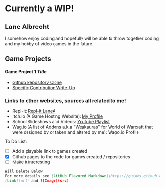 # Currently a WIP!
## Lane Albrecht
I somehow enjoy coding and hopefully will be able to throw together coding and my hobby of video games in the future.

## Game Projects

#### Game Project 1 *Title*
- [Github Repository Clone](https://github.com/LaneAlb-Portfolio/Game-Project-1)
- [Specific Contribution Write-Up](https://lanealb-portfolio.github.io/Lane-Albrecht-GP1/)

### Links to other websites, sources all related to me!
- Repl-it: [Repl-it LaneA](https://repl.it/@LaneA)
- Itch.io (A Game Hosting Website): [My Profile](https://tevlane.itch.io/)
- School Slideshows and Videos: [Youtube Playlist](https://www.youtube.com/playlist?list=PL2zwCS9-Xb78bxLGmZdc5EufGa5yV0184)
- Wag.io (A list of Addons a.k.a "Weakauras" for World of Warcraft that were designed by or taken and altered by me): [Wago.io Profile](https://wago.io/p/Tevonsonte)

To Do List:
- [ ] Add a playable link to games created
- [x] Github pages to the code for games created / repositories
- [ ] Make it interesting

```markdown
Will Delete Below
For more details see [GitHub Flavored Markdown](https://guides.github.com/features/mastering-markdown/).
[Link](url) and ![Image](src)
```
